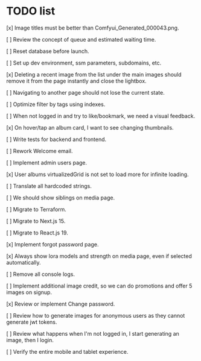 # TODO list

[x] Image titles must be better than Comfyui_Generated_000043.png.

[ ] Review the concept of queue and estimated waiting time.

[ ] Reset database before launch.

[ ] Set up dev environment, ssm parameters, subdomains, etc.

[x] Deleting a recent image from the list under the main images should remove it from the page instantly and close the lightbox.

[ ] Navigating to another page should not lose the current state.

[ ] Optimize filter by tags using indexes.

[ ] When not logged in and try to like/bookmark, we need a visual feedback.

[x] On hover/tap an album card, I want to see changing thumbnails.

[ ] Write tests for backend and frontend.

[ ] Rework Welcome email.

[ ] Implement admin users page.

[x] User albums virtualizedGrid is not set to load more for infinite loading.

[ ] Translate all hardcoded strings.

[ ] We should show siblings on media page.

[ ] Migrate to Terraform.

[ ] Migrate to Next.js 15.

[ ] Migrate to React.js 19.

[x] Implement forgot password page.

[x] Always show lora models and strength on media page, even if selected automatically.

[ ] Remove all console logs.

[ ] Implement additional image credit, so we can do promotions and offer 5 images on signup.

[x] Review or implement Change password.

[ ] Review how to generate images for anonymous users as they cannot generate jwt tokens.

[ ] Review what happens when I'm not logged in, I start generating an image, then I login.

[ ] Verify the entire mobile and tablet experience.
